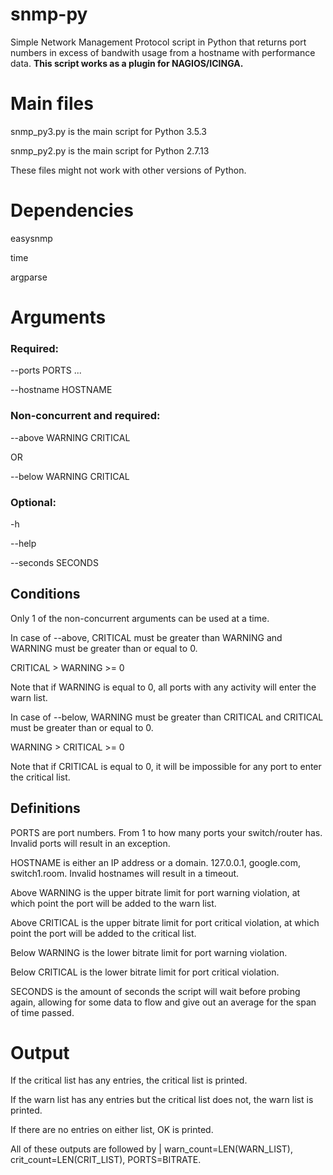 # snmp-py
Simple Network Management Protocol script in Python that returns port numbers in excess of bandwith usage from a hostname with performance data. **This script works as a plugin for NAGIOS/ICINGA.**

# Main files
snmp_py3.py is the main script for Python 3.5.3

snmp_py2.py is the main script for Python 2.7.13

These files might not work with other versions of Python.
# Dependencies
easysnmp

time

argparse

# Arguments
### Required:
--ports PORTS ...

--hostname HOSTNAME

### Non-concurrent and required:
--above WARNING CRITICAL

OR

--below WARNING CRITICAL

### Optional:
-h

--help

--seconds SECONDS

## Conditions
Only 1 of the non-concurrent arguments can be used at a time.

In case of --above, CRITICAL must be greater than WARNING and WARNING must be greater than or equal to 0.

CRITICAL > WARNING >= 0

Note that if WARNING is equal to 0, all ports with any activity will enter the warn list.

In case of --below, WARNING must be greater than CRITICAL and CRITICAL must be greater than or equal to 0.

WARNING > CRITICAL >= 0

Note that if CRITICAL is equal to 0, it will be impossible for any port to enter the critical list.

## Definitions
PORTS are port numbers. From 1 to how many ports your switch/router has. Invalid ports will result in an exception.

HOSTNAME is either an IP address or a domain. 127.0.0.1, google.com, switch1.room. Invalid hostnames will result in a timeout.

Above WARNING is the upper bitrate limit for port warning violation, at which point the port will be added to the warn list.

Above CRITICAL is the upper bitrate limit for port critical violation, at which point the port will be added to the critical list.

Below WARNING is the lower bitrate limit for port warning violation.

Below CRITICAL is the lower bitrate limit for port critical violation.

SECONDS is the amount of seconds the script will wait before probing again, allowing for some data to flow and give out an average for the span of time passed.


# Output
If the critical list has any entries, the critical list is printed.

If the warn list has any entries but the critical list does not, the warn list is printed.

If there are no entries on either list, OK is printed.

All of these outputs are followed by | warn_count=LEN(WARN_LIST), crit_count=LEN(CRIT_LIST), PORTS=BITRATE.
